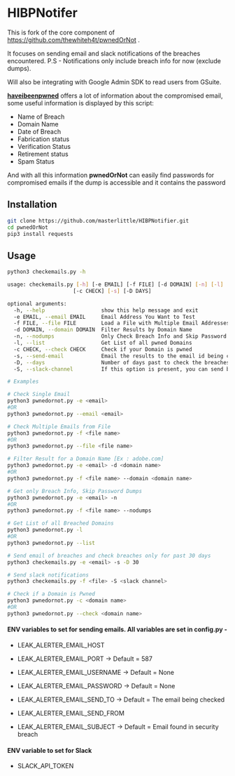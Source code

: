 # HIBPNotifer


This is fork of the core component of https://github.com/thewhiteh4t/pwnedOrNot .

It focuses on sending email and slack notifications of the breaches encountered.
P.S - Notifications only include breach info for now (exclude dumps).

Will also be integrating with Google Admin SDK to read users from GSuite.

[**haveibeenpwned**](https://haveibeenpwned.com/API/v3) offers a lot of information about the compromised email, some useful information is displayed by this script:
* Name of Breach
* Domain Name
* Date of Breach
* Fabrication status
* Verification Status
* Retirement status
* Spam Status

And with all this information **pwnedOrNot** can easily find passwords for compromised emails if the dump is accessible and it contains the password

## Installation

```bash
git clone https://github.com/masterlittle/HIBPNotifier.git
cd pwnedOrNot
pip3 install requests
```

## Usage
```bash
python3 checkemails.py -h

usage: checkemails.py [-h] [-e EMAIL] [-f FILE] [-d DOMAIN] [-n] [-l]
                     [-c CHECK] [-s] [-D DAYS]

optional arguments:
  -h, --help                  show this help message and exit
  -e EMAIL, --email EMAIL     Email Address You Want to Test
  -f FILE, --file FILE        Load a File with Multiple Email Addresses
  -d DOMAIN, --domain DOMAIN  Filter Results by Domain Name
  -n, --nodumps               Only Check Breach Info and Skip Password Dumps
  -l, --list                  Get List of all pwned Domains
  -c CHECK, --check CHECK     Check if your Domain is pwned
  -s, --send-email            Email the results to the email id being checked. Check at the bottom for the environment variables to be set
  -D, --days                  Number of days past to check the breaches for
  -S, --slack-channel         If this option is present, you can send breach notifications to slack. Check at the bottom for the environment variables to be set

# Examples

# Check Single Email
python3 pwnedornot.py -e <email>
#OR
python3 pwnedornot.py --email <email>

# Check Multiple Emails from File
python3 pwnedornot.py -f <file name>
#OR
python3 pwnedornot.py --file <file name>

# Filter Result for a Domain Name [Ex : adobe.com]
python3 pwnedornot.py -e <email> -d <domain name>
#OR
python3 pwnedornot.py -f <file name> --domain <domain name>

# Get only Breach Info, Skip Password Dumps
python3 pwnedornot.py -e <email> -n
#OR
python3 pwnedornot.py -f <file name> --nodumps

# Get List of all Breached Domains
python3 pwnedornot.py -l
#OR
python3 pwnedornot.py --list

# Send email of breaches and check breaches only for past 30 days
python3 checkemails.py -e <email> -s -D 30

# Send slack notifications
python3 checkemails.py -f <file> -S <slack channel>

# Check if a Domain is Pwned
python3 pwnedornot.py -c <domain name>
#OR
python3 pwnedornot.py --check <domain name>
```

#### ENV variables to set for sending emails. All variables are set in config.py -

- LEAK_ALERTER_EMAIL_HOST

- LEAK_ALERTER_EMAIL_PORT -> Default = 587

- LEAK_ALERTER_EMAIL_USERNAME -> Default = None

- LEAK_ALERTER_EMAIL_PASSWORD -> Default = None

- LEAK_ALERTER_EMAIL_SEND_TO -> Default = The email being checked

- LEAK_ALERTER_EMAIL_SEND_FROM

- LEAK_ALERTER_EMAIL_SUBJECT -> Default = Email found in security breach

#### ENV variable to set for Slack

- SLACK_API_TOKEN

